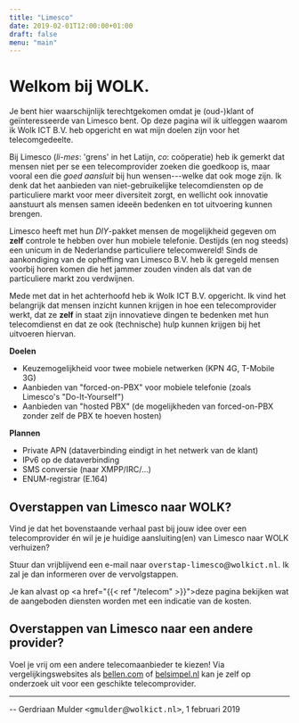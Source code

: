 ```yaml
---
title: "Limesco"
date: 2019-02-01T12:00:00+01:00
draft: false
menu: "main"
---
```


# Welkom bij WOLK.

Je bent hier waarschijnlijk terechtgekomen omdat je (oud-)klant of
geïnteresseerde van Limesco bent. Op deze pagina wil ik uitleggen waarom ik Wolk
ICT B.V. heb opgericht en wat mijn doelen zijn voor het telecomgedeelte.

Bij Limesco (*li-mes*: 'grens' in het Latijn, *co*: coöperatie) heb ik gemerkt
dat mensen niet per se een telecomprovider zoeken die goedkoop is, maar vooral
een die *goed aansluit* bij hun wensen---welke dat ook moge zijn. Ik denk
dat het aanbieden van niet-gebruikelijke telecomdiensten op de particuliere
markt voor meer diversiteit zorgt, en wellicht ook innovatie aanstuurt als
mensen samen ideeën bedenken en tot uitvoering kunnen brengen.

Limesco heeft met hun *DIY*-pakket mensen de mogelijkheid gegeven om **zelf**
controle te hebben over hun mobiele telefonie. Destijds (en nog steeds) een
unicum in de Nederlandse particuliere telecomwereld! Sinds de aankondiging van
de opheffing van Limesco B.V. heb ik geregeld mensen voorbij horen komen die het
jammer zouden vinden als dat van de particuliere markt zou verdwijnen.

Mede met dat in het achterhoofd heb ik Wolk ICT B.V. opgericht. Ik vind het
belangrijk dat mensen inzicht kunnen krijgen in hoe een telecomprovider werkt,
dat ze **zelf** in staat zijn innovatieve dingen te bedenken met hun
telecomdienst en dat ze ook (technische) hulp kunnen krijgen bij het uitvoeren
hiervan.

**Doelen**

* Keuzemogelijkheid voor twee mobiele netwerken (KPN 4G, T-Mobile 3G)
* Aanbieden van "forced-on-PBX" voor mobiele telefonie (zoals Limesco's "Do-It-Yourself")
* Aanbieden van "hosted PBX" (de mogelijkheden van forced-on-PBX zonder zelf de
PBX te hoeven hosten)

**Plannen**

* Private APN (dataverbinding eindigt in het netwerk van de klant)
* IPv6 op de dataverbinding
* SMS conversie (naar XMPP/IRC/...)
* ENUM-registrar (E.164)

## Overstappen van Limesco naar WOLK?

Vind je dat het bovenstaande verhaal past bij jouw idee over een
telecomprovider én wil je je huidige aansluiting(en) van Limesco naar WOLK
verhuizen?

Stuur dan vrijblijvend een e-mail naar
<tt>overstap-limesco</tt>_@_<tt>wolkict.nl</tt>. Ik zal je dan informeren over
de vervolgstappen.

Je kan alvast op <a href="{{< ref "/telecom" >}}">deze pagina</a> bekijken wat
de aangeboden diensten worden met een indicatie van de kosten.

## Overstappen van Limesco naar een andere provider?

Voel je vrij om een andere telecomaanbieder te kiezen! Via vergelijkingswebsites
als <a href="https://bellen.com/">bellen.com</a> of <a
href="https://belsimpel.nl/">belsimpel.nl</a> kan je zelf op onderzoek uit voor
een geschikte telecomprovider.

---

-- Gerdriaan Mulder <tt>&lt;gmulder</tt>_@_<tt>wolkict.nl&gt;</tt>, 1 februari
2019
